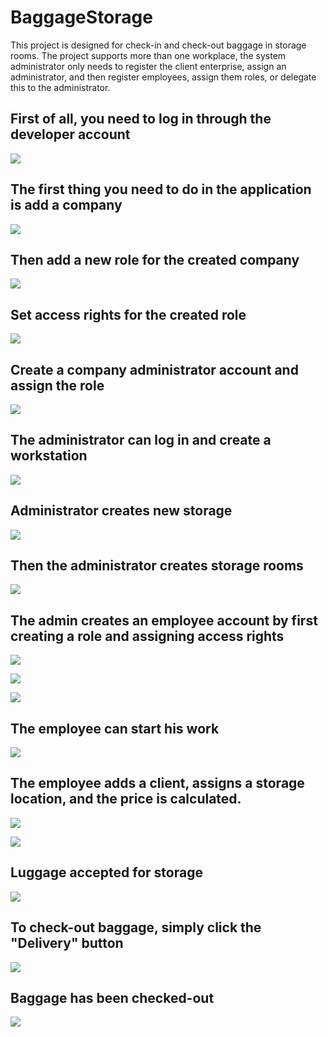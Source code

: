 # BaggageStorage
This project is designed for check-in and check-out baggage in storage rooms. The project supports more than one workplace, the system administrator only needs to register the client enterprise, assign an administrator, and then register employees, assign them roles, or delegate this to the administrator.

## First of all, you need to log in through the developer account
![](1.png)

## The first thing you need to do in the application is add a company
![](2.png)

## Then add a new role for the created company
![](3.png)

## Set access rights for the created role
![](4.png)

## Create a company administrator account and assign the role
![](5.png)

## The administrator can log in and create a workstation
![](6.png)

## Administrator creates new storage
![](7.png)

## Then the administrator creates storage rooms
![](8.png)

## The admin creates an employee account by first creating a role and assigning access rights
![](9.png)

![](10.png)

![](11.png)

## The employee can start his work
![](12.png)

## The employee adds a client, assigns a storage location, and the price is calculated.
![](13.png)

![](14.png)

## Luggage accepted for storage
![](15.png)

## To check-out baggage, simply click the "Delivery" button
![](16.png)

## Baggage has been checked-out
![](17.png)
